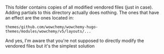 This folder contains copies of all modified vendored files (just in case). Adding partials to this
directory actually does nothing. The ones that have an effect are the ones located in:

`themes/github.com/wowchemy/wowchemy-hugo-themes/modules/wowchemy/v5/layouts/...`

And yes, I'm aware that you're not supposed to directly modify the vendored files but it's the
simplest solution
